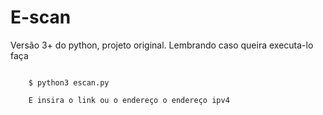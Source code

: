 # E-scan
Versão 3+ do python, projeto original. Lembrando caso queira executa-lo faça <br/>

<code>
    $ python3 escan.py<br/>
    E insira o link ou o endereço o endereço ipv4
</code>
